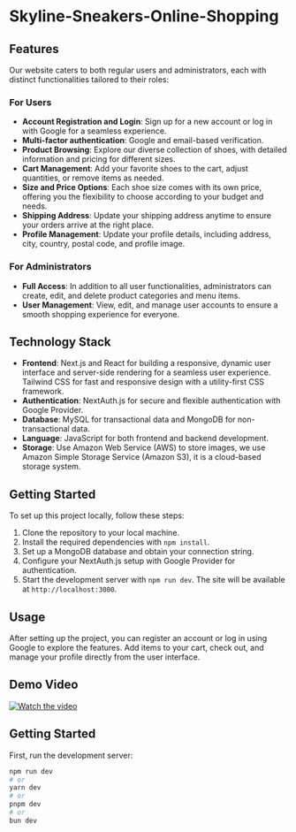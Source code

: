 # Skyline-Sneakers-Online-Shopping

## Features

Our website caters to both regular users and administrators, each with distinct functionalities tailored to their roles:

### For Users
- **Account Registration and Login**: Sign up for a new account or log in with Google for a seamless experience.
- **Multi-factor authentication**: Google and email-based verification.
- **Product Browsing**: Explore our diverse collection of shoes, with detailed information and pricing for different sizes.
- **Cart Management**: Add your favorite shoes to the cart, adjust quantities, or remove items as needed.
- **Size and Price Options**: Each shoe size comes with its own price, offering you the flexibility to choose according to your budget and needs.
- **Shipping Address**: Update your shipping address anytime to ensure your orders arrive at the right place.
- **Profile Management**: Update your profile details, including address, city, country, postal code, and profile image.
  

### For Administrators
- **Full Access**: In addition to all user functionalities, administrators can create, edit, and delete product categories and menu items.
- **User Management**: View, edit, and manage user accounts to ensure a smooth shopping experience for everyone.

## Technology Stack

- **Frontend**: Next.js and React for building a responsive, dynamic user interface and server-side rendering for a seamless user experience. Tailwind CSS for fast and responsive design with a utility-first CSS framework.
- **Authentication**: NextAuth.js for secure and flexible authentication with Google Provider.
- **Database**: MySQL for transactional data and MongoDB for non-transactional data.
- **Language**: JavaScript for both frontend and backend development.
- **Storage**: Use Amazon Web Service (AWS) to store images, we use Amazon Simple Storage Service (Amazon S3), it is a cloud-based storage system.

## Getting Started

To set up this project locally, follow these steps:

1. Clone the repository to your local machine.
2. Install the required dependencies with `npm install`.
3. Set up a MongoDB database and obtain your connection string.
4. Configure your NextAuth.js setup with Google Provider for authentication.
5. Start the development server with `npm run dev`. The site will be available at `http://localhost:3000`.

## Usage

After setting up the project, you can register an account or log in using Google to explore the features. Add items to your cart, check out, and manage your profile directly from the user interface.

## Demo Video
[![Watch the video](https://img.youtube.com/vi/SiBWJATJXsc/maxresdefault.jpg)](https://www.youtube.com/watch?v=SiBWJATJXsc)

## Getting Started

First, run the development server:

```bash
npm run dev
# or
yarn dev
# or
pnpm dev
# or
bun dev
```
